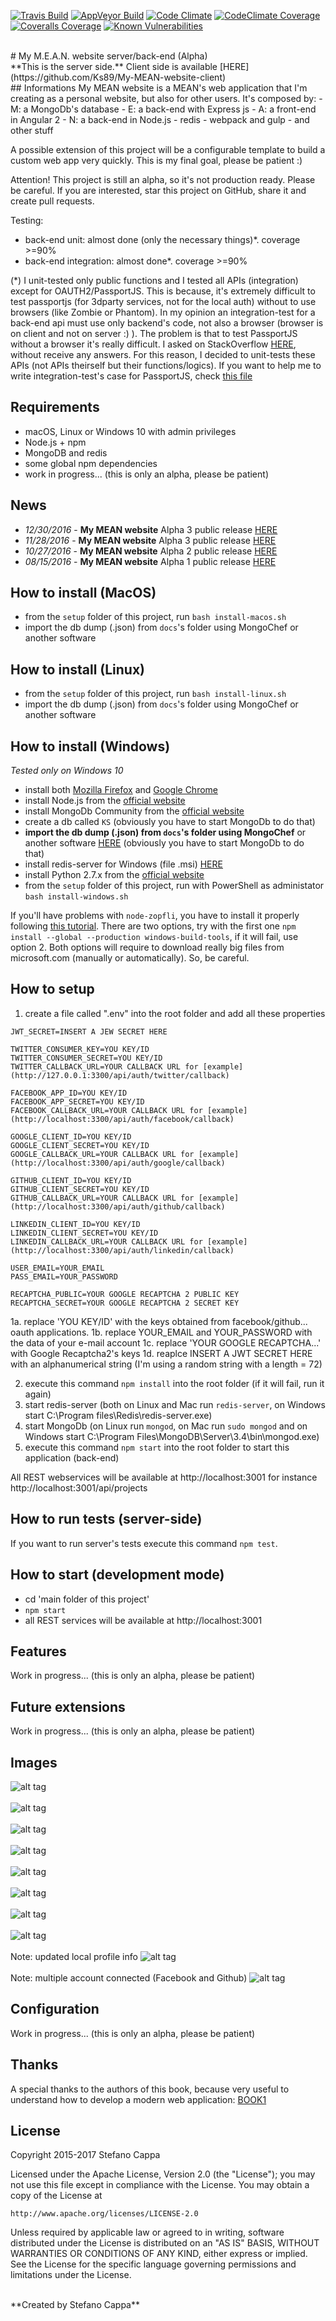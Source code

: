 [![Travis Build](https://travis-ci.org/Ks89/My-MEAN-website-server.svg?branch=master)](https://travis-ci.org/Ks89/My-MEAN-website-server)   [![AppVeyor Build](https://ci.appveyor.com/api/projects/status/0t64vgb13qmvrocc/branch/master?svg=true)](https://ci.appveyor.com/project/Ks89/my-mean-website-client/branch/master)   [![Code Climate](https://codeclimate.com/github/Ks89/My-MEAN-website-server/badges/gpa.svg)](https://codeclimate.com/github/Ks89/My-MEAN-website-server)   [![CodeClimate Coverage](https://codeclimate.com/github/Ks89/My-MEAN-website-server/badges/coverage.svg)](https://codeclimate.com/github/Ks89/My-MEAN-website-server/coverage)   [![Coveralls Coverage](https://coveralls.io/repos/github/Ks89/My-MEAN-website-server/badge.svg?branch=master)](https://coveralls.io/github/Ks89/My-MEAN-website-server?branch=master)   [![Known Vulnerabilities](https://snyk.io/test/github/ks89/my-mean-website-server/badge.svg)](https://snyk.io/test/github/ks89/my-mean-website-server)

<br>
# My M.E.A.N. website server/back-end (Alpha)
<br>
**This is the server side.** Client side is available [HERE](https://github.com/Ks89/My-MEAN-website-client)
<br>
## Informations
My MEAN website is a MEAN's web application that I'm creating as a personal website, but also for other users.
It's composed by:
- M: a MongoDb's database
- E: a back-end with Express js
- A: a front-end in Angular 2
- N: a back-end in Node.js
- redis
- webpack and gulp
- and other stuff

A possible extension of this project will be a configurable template to build a custom web app very quickly. This is my final goal, please be patient :)

Attention! This project is still an alpha, so it's not production ready. Please be careful.
If you are interested, star this project on GitHub, share it and create pull requests.

Testing:
- back-end unit: almost done (only the necessary things)*. coverage >=90%
- back-end integration: almost done*. coverage >=90%

(*) I unit-tested only public functions and I tested all APIs (integration) except for OAUTH2/PassportJS.
This is because, it's extremely difficult to test passportjs (for 3dparty services, not for the local auth) without to use browsers (like Zombie or Phantom). In my opinion an integration-test for a back-end api must use only backend's code, not also a browser (browser is on client and not on server :) ).
The problem is that to test PassportJS without a browser it's really difficult. I asked on StackOverflow [HERE](http://stackoverflow.com/questions/38169351/how-can-i-test-integration-testing-with-supertest-a-node-js-server-with-passpo), without receive any answers.
For this reason, I decided to unit-tests these APIs (not APIs theirself but their functions/logics).
If you want to help me to write integration-test's case for PassportJS, check [this file](https://github.com/Ks89/My-MEAN-website-server/blob/master/test-server-integration/TODO-auth-3dparty.experimentalspec.js)

## Requirements
- macOS, Linux or Windows 10 with admin privileges
- Node.js + npm
- MongoDB and redis
- some global npm dependencies
- work in progress... (this is only an alpha, please be patient)

## News
- *12/30/2016* - **My MEAN website** Alpha 3 public release [HERE](https://github.com/Ks89/My-MEAN-website-server/releases/tag/v.alpha-4)
- *11/28/2016* - **My MEAN website** Alpha 3 public release [HERE](https://github.com/Ks89/My-MEAN-website-server/releases/tag/v.alpha-3)
- *10/27/2016* - **My MEAN website** Alpha 2 public release [HERE](https://github.com/Ks89/My-MEAN-website-server/releases/tag/v.alpha-2.2)
- *08/15/2016* - **My MEAN website** Alpha 1 public release [HERE](https://github.com/Ks89/My-MEAN-website-server/releases/tag/v.alpha-1)


## How to install (MacOS)
- from the `setup` folder of this project, run `bash install-macos.sh`
- import the db dump (.json) from `docs`'s folder using MongoChef or another software

## How to install (Linux)
- from the `setup` folder of this project, run `bash install-linux.sh`
- import the db dump (.json) from `docs`'s folder using MongoChef or another software

## How to install (Windows)
*Tested only on Windows 10*

- install both [Mozilla Firefox](https://www.mozilla.org/en-US/firefox/new/) and [Google Chrome](https://www.google.com/chrome/browser/desktop/index.html)
- install Node.js from the [official website](https://www.nodejs.org)
- install MongoDb Community from the [official website](https://www.mongodb.com)
- create a db called `KS` (obviously you have to start MongoDb to do that)
- **import the db dump (.json) from `docs`'s folder using MongoChef** or another software [HERE](http://3t.io/mongochef/download/) (obviously you have to start MongoDb to do that)
- install redis-server for Windows (file .msi) [HERE](https://github.com/MSOpenTech/redis/releases)
- install Python 2.7.x from the [official website](https://www.python.org)
- from the `setup` folder of this project, run with PowerShell as administator `bash install-windows.sh`

If you'll have problems with `node-zopfli`, you have to install it properly following [this tutorial](https://github.com/nodejs/node-gyp#installation). There are two options, try with the first one `npm install --global --production windows-build-tools`, if it will fail, use option 2.
Both options will require to download really big files from microsoft.com (manually or automatically). So, be careful.

## How to setup

1. create a file called ".env" into the root folder and add all these properties
```
JWT_SECRET=INSERT A JEW SECRET HERE

TWITTER_CONSUMER_KEY=YOU KEY/ID
TWITTER_CONSUMER_SECRET=YOU KEY/ID
TWITTER_CALLBACK_URL=YOUR CALLBACK URL for [example](http://127.0.0.1:3300/api/auth/twitter/callback)

FACEBOOK_APP_ID=YOU KEY/ID
FACEBOOK_APP_SECRET=YOU KEY/ID
FACEBOOK_CALLBACK_URL=YOUR CALLBACK URL for [example](http://localhost:3300/api/auth/facebook/callback)

GOOGLE_CLIENT_ID=YOU KEY/ID
GOOGLE_CLIENT_SECRET=YOU KEY/ID
GOOGLE_CALLBACK_URL=YOUR CALLBACK URL for [example](http://localhost:3300/api/auth/google/callback)

GITHUB_CLIENT_ID=YOU KEY/ID
GITHUB_CLIENT_SECRET=YOU KEY/ID
GITHUB_CALLBACK_URL=YOUR CALLBACK URL for [example](http://localhost:3300/api/auth/github/callback)

LINKEDIN_CLIENT_ID=YOU KEY/ID
LINKEDIN_CLIENT_SECRET=YOU KEY/ID
LINKEDIN_CALLBACK_URL=YOUR CALLBACK URL for [example](http://localhost:3300/api/auth/linkedin/callback)

USER_EMAIL=YOUR_EMAIL
PASS_EMAIL=YOUR_PASSWORD

RECAPTCHA_PUBLIC=YOUR GOOGLE RECAPTCHA 2 PUBLIC KEY
RECAPTCHA_SECRET=YOUR GOOGLE RECAPTCHA 2 SECRET KEY
```
1a. replace 'YOU KEY/ID' with the keys obtained from facebook/github... oauth applications.
1b. replace YOUR_EMAIL and YOUR_PASSWORD with the data of your e-mail account
1c. replace 'YOUR GOOGLE RECAPTCHA...' with Google Recaptcha2's keys
1d. reaplce INSERT A JWT SECRET HERE with an alphanumerical string (I'm using a random string with a length = 72)

2. execute this command `npm install` into the root folder  (if it will fail, run it again)
3. start redis-server (both on Linux and Mac run `redis-server`, on Windows start C:\Program files\Redis\redis-server.exe)
4. start MongoDb (on Linux run `mongod`, on Mac run `sudo mongod` and on Windows start C:\Program Files\MongoDB\Server\3.4\bin\mongod.exe)
5. execute this command `npm start` into the root folder to start this application (back-end)

All REST webservices will be available at http://localhost:3001 for instance http://localhost:3001/api/projects

## How to run tests (server-side)
If you want to run server's tests execute this command `npm test`.

## How to start (development mode)
- cd 'main folder of this project'
- `npm start`
- all REST services will be available at http://localhost:3001

## Features
Work in progress... (this is only an alpha, please be patient)

## Future extensions
Work in progress... (this is only an alpha, please be patient)

## Images

![alt tag](http://www.stefanocappa.it/publicfiles/Github_repositories_images/MyMeanWebsite/home.png)
<br/><br/>
![alt tag](http://www.stefanocappa.it/publicfiles/Github_repositories_images/MyMeanWebsite/projects.png)
<br/><br/>
![alt tag](http://www.stefanocappa.it/publicfiles/Github_repositories_images/MyMeanWebsite/projectDetail.png)
<br/><br/>
![alt tag](http://www.stefanocappa.it/publicfiles/Github_repositories_images/MyMeanWebsite/projectDetail-image.png)
<br/><br/>
![alt tag](http://www.stefanocappa.it/publicfiles/Github_repositories_images/MyMeanWebsite/contact.png)
<br/><br/>
![alt tag](http://www.stefanocappa.it/publicfiles/Github_repositories_images/MyMeanWebsite/contact-images.png)
<br/><br/>
![alt tag](http://www.stefanocappa.it/publicfiles/Github_repositories_images/MyMeanWebsite/signin.png)
<br/><br/>
![alt tag](http://www.stefanocappa.it/publicfiles/Github_repositories_images/MyMeanWebsite/register.png)
<br/><br/>
Note: updated local profile info
![alt tag](http://www.stefanocappa.it/publicfiles/Github_repositories_images/MyMeanWebsite/profile-updated.png)
<br/><br/>
Note: multiple account connected (Facebook and Github)
![alt tag](http://www.stefanocappa.it/publicfiles/Github_repositories_images/MyMeanWebsite/profile-multiple.png)

## Configuration
Work in progress... (this is only an alpha, please be patient)

## Thanks
A special thanks to the authors of this book, because very useful to understand how to develop a modern web application: [BOOK1](https://www.manning.com/books/getting-mean-with-mongo-express-angular-and-node)

## License

Copyright 2015-2017 Stefano Cappa

Licensed under the Apache License, Version 2.0 (the "License");
you may not use this file except in compliance with the License.
You may obtain a copy of the License at

    http://www.apache.org/licenses/LICENSE-2.0

Unless required by applicable law or agreed to in writing, software
distributed under the License is distributed on an "AS IS" BASIS,
WITHOUT WARRANTIES OR CONDITIONS OF ANY KIND, either express or implied.
See the License for the specific language governing permissions and
limitations under the License.

<br/>
**Created by Stefano Cappa**
